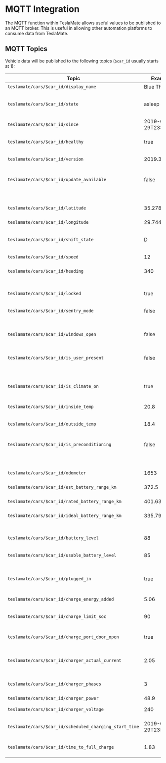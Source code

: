 # MQTT Integration

The MQTT function within TeslaMate allows useful values to be published to an MQTT broker. This is useful in allowing other automation platforms to consume data from TeslaMate.

## MQTT Topics

Vehicle data will be published to the following topics (`$car_id` usually starts at 1):

| Topic                                                  | Example              | Description                                                  |
| ------------------------------------------------------ | -------------------- | ------------------------------------------------------------ |
| `teslamate/cars/$car_id/display_name`                  | Blue Thunder         | Vehicle Name                                                 |
| `teslamate/cars/$car_id/state`                         | asleep               | Status of the vehicle (e.g. `online`, `asleep`, `charging`) |
| `teslamate/cars/$car_id/since`                         | 2019-02-29T23:00:07Z | Date of the last status change                               |
| `teslamate/cars/$car_id/healthy`                       | true                 | Health status of the logger for that vehicle                 |
| `teslamate/cars/$car_id/version`                       | 2019.32.12.2         | Software Version                                             |
| `teslamate/cars/$car_id/update_available`              | false                | Indicates if a software update is available                  |
|                                                        |                      |                                                              |
| `teslamate/cars/$car_id/latitude`                      | 35.278131            | Last reported car latitude                                   |
| `teslamate/cars/$car_id/longitude`                     | 29.744801            | Last reported car longitude                                  |
| `teslamate/cars/$car_id/shift_state`                   | D                    | Current/Last Shift State (D/N/R/P)                           |
| `teslamate/cars/$car_id/speed`                         | 12                   | Current Speed in km/h                                        |
| `teslamate/cars/$car_id/heading`                       | 340                  | Last reported car direction                                  |
|                                                        |                      |                                                              |
| `teslamate/cars/$car_id/locked`                        | true                 | Indicates if the car is locked                               |
| `teslamate/cars/$car_id/sentry_mode`                   | false                | Indicates if Sentry Mode is active                           |
| `teslamate/cars/$car_id/windows_open`                  | false                | Indicates if any of the windows are open                     |
| `teslamate/cars/$car_id/is_user_present`               | false                | Indicates if a user is present in the vehicle                |
|                                                        |                      |                                                              |
| `teslamate/cars/$car_id/is_climate_on`                 | true                 | Indicates if the climate control is on                       |
| `teslamate/cars/$car_id/inside_temp`                   | 20.8                 | Inside Temperature in °C                                     |
| `teslamate/cars/$car_id/outside_temp`                  | 18.4                 | Temperature in °C                                            |
| `teslamate/cars/$car_id/is_preconditioning`            | false                | Indicates if the vehicle is being preconditioned             |
|                                                        |                      |                                                              |
| `teslamate/cars/$car_id/odometer`                      | 1653                 | Car odometer in km                                           |
| `teslamate/cars/$car_id/est_battery_range_km`          | 372.5                | Estimated Range in km                                        |
| `teslamate/cars/$car_id/rated_battery_range_km`        | 401.63               | Rated Range in km                                            |
| `teslamate/cars/$car_id/ideal_battery_range_km`        | 335.79               | Ideal Range in km                                            |
|                                                        |                      |                                                              |
| `teslamate/cars/$car_id/battery_level`                 | 88                   | Battery Level Percentage                                     |
| `teslamate/cars/$car_id/usable_battery_level`          | 85                   | Usable battery level percentage                              |
| `teslamate/cars/$car_id/plugged_in`                    | true                 | If car is currently plugged into a charger                   |
| `teslamate/cars/$car_id/charge_energy_added`           | 5.06                 | Last added energy in kW                                      |
| `teslamate/cars/$car_id/charge_limit_soc`              | 90                   | Charge Limit Configured in Percentage                        |
| `teslamate/cars/$car_id/charge_port_door_open`         | true                 | Indicates if the charger door is open                        |
| `teslamate/cars/$car_id/charger_actual_current`        | 2.05                 | Current amperage supplied by charger                         |
| `teslamate/cars/$car_id/charger_phases`                | 3                    | Number of charger power phases (1-3)                         |
| `teslamate/cars/$car_id/charger_power`                 | 48.9                 | Charger Power                                                |
| `teslamate/cars/$car_id/charger_voltage`               | 240                  | Charger Voltage                                              |
| `teslamate/cars/$car_id/scheduled_charging_start_time` | 2019-02-29T23:00:07Z | Start time of the scheduled charge                           |
| `teslamate/cars/$car_id/time_to_full_charge`           | 1.83                 | Hours remaining to full charge                               |
